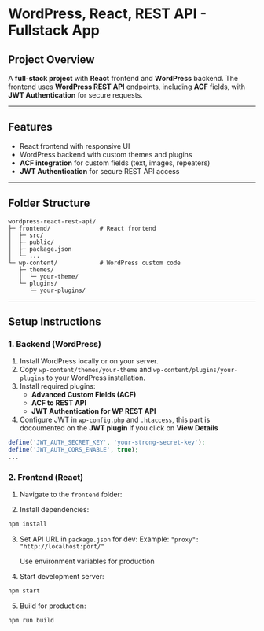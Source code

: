 # WordPress, React, REST API - Fullstack App

## Project Overview

A **full-stack project** with **React** frontend and **WordPress** backend. The frontend uses **WordPress REST API** endpoints, including **ACF** fields, with **JWT Authentication** for secure requests.

---

## Features

- React frontend with responsive UI
- WordPress backend with custom themes and plugins
- **ACF integration** for custom fields (text, images, repeaters)
- **JWT Authentication** for secure REST API access

---

## Folder Structure

```
wordpress-react-rest-api/
├─ frontend/              # React frontend
│  ├─ src/
│  ├─ public/
│  ├─ package.json
│  └─ ...
└─ wp-content/            # WordPress custom code
   ├─ themes/
   │  └─ your-theme/
   └─ plugins/
      └─ your-plugins/
```

---

## Setup Instructions

### 1. Backend (WordPress)

1. Install WordPress locally or on your server.
2. Copy `wp-content/themes/your-theme` and `wp-content/plugins/your-plugins` to your WordPress installation.
3. Install required plugins:
   - **Advanced Custom Fields (ACF)**
   - **ACF to REST API**
   - **JWT Authentication for WP REST API**
4. Configure JWT in `wp-config.php` and `.htaccess`, this part is docoumented on the **JWT plugin** if you click on **View Details**

```php
define('JWT_AUTH_SECRET_KEY', 'your-strong-secret-key');
define('JWT_AUTH_CORS_ENABLE', true);
...

```

### 2. Frontend (React)

1. Navigate to the `frontend` folder:

2. Install dependencies:

```bash
npm install
```

3. Set API URL in `package.json` for dev:
   Example: `"proxy": "http://localhost:port/"`

   Use environment variables for production

4. Start development server:

```bash
npm start
```

5. Build for production:

```bash
npm run build
```
